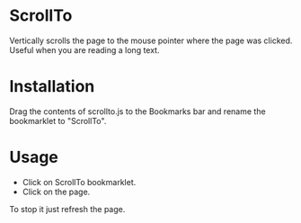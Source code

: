 ScrollTo
========

Vertically scrolls the page to the mouse pointer where the page was clicked. Useful when you are reading a long text.

Installation
============

Drag the contents of scrollto.js to the Bookmarks bar and rename the bookmarklet to "ScrollTo".

Usage
=====

- Click on ScrollTo bookmarklet.
- Click on the page.

To stop it just refresh the page.
